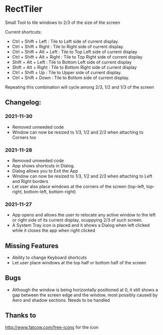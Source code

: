 # RectTiler
Small Tool to tile windows to 2/3 of the size of the screen

Current shortcuts:
* Ctrl + Shift + Left : Tile to Left side of current display.
* Ctrl + Shift + Right : Tile to Right side of current display.
* Ctrl + Shift + Alt + Left : Tile to Top Left side of current display
* Ctrl + Shift + Alt + Right : Tile to Top Right side of current display
* Shift + Alt + Left : Tile to Bottom Left side of current display
* Shift + Alt + Right : Tile to Bottom Right side of current display
* Ctrl + Shift + Up : Tile to Upper side of current display.
* Ctrl + Shift + Down : Tile to Bottom side of current display.

Repeating this combination will cycle among 2/3, 1/2 and 1/3 of the screen

## Changelog:

### 2021-11-30

* Removed unneeded code
* Window can now be resized to 1/3, 1/2 and 2/3 when attaching to Corners too

### 2021-11-28

* Removed unneeded code
* App shows shortcuts in Dialog.
* Dialog allows you to Exit the App
* Window can now be resized to 1/3, 1/2 and 2/3 when attaching to Left and Right borders
* Let user also place windows at the corners of the screen (top-left, top-right, bottom-left, bottom-right)

### 2021-11-27

* App opens and allows the user to relocate any active window to the left or right side of its current display, ocuppying 2/3 of such screen.
* A System Tray icon is placed and it shows a Dialog when left clicked while it closes the app when right clicked

## Missing Features

* Ability to change Keyboard shortcuts
* Let user place windows at the top half or bottom half of the screen

## Bugs

* Although the window is being horizontally positioned at 0, it still shows a gap between the screen edge and the window, most possibly caused by Aero and shadow sections. Needs to be handled

## Thanks to

http://www.fatcow.com/free-icons for the icon
